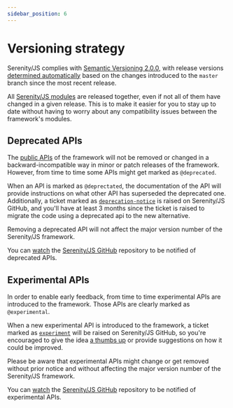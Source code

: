 ```yaml
---
sidebar_position: 6
---
```

# Versioning strategy

Serenity/JS complies with [Semantic Versioning 2.0.0](https://semver.org/), with release versions [determined automatically](/contribute.md#the-serenity-js-framework) based on the changes introduced to the `master` branch since the most recent release.

All [Serenity/JS modules](/api) are released together, even if not all of them have changed in a given release.
This is to make it easier for you to stay up to date without having to worry about any compatibility issues between the framework's modules.

## Deprecated APIs

The [public APIs](/modules) of the framework will not be removed or changed in a backward-incompatible way in minor or patch releases of the framework. However, from time to time some APIs might get marked as `@deprecated`.

When an API is marked as `@deprectated`, the documentation of the API will provide instructions on what other API has superseded the deprecated one. Additionally, a ticket marked as [`deprecation-notice`](https://github.com/serenity-js/serenity-js/labels/deprecation-notice) is raised on Serenity/JS GitHub, and you'll have at least 3 months since the ticket is raised to migrate the code using a deprecated api to the new alternative.

Removing a deprecated API will not affect the major version number of the Serenity/JS framework.

You can [watch](https://docs.github.com/en/github/managing-subscriptions-and-notifications-on-github/configuring-notifications#configuring-your-watch-settings-for-an-individual-repository) the [Serenity/JS GitHub](https://github.com/serenity-js/serenity-js) repository to be notified of deprecated APIs. 

## Experimental APIs

In order to enable early feedback, from time to time experimental APIs are introduced to the framework. Those APIs are clearly marked as `@experimental`.

When a new experimental API is introduced to the framework, a ticket marked as [`experiment`](https://github.com/jan-molak/serenity-js/labels/experiment) will be raised on Serenity/JS GitHub, so you're encouraged to give the idea [a thumbs up](https://help.github.com/en/github/collaborating-with-issues-and-pull-requests/about-conversations-on-github#reacting-to-ideas-in-comments) or provide suggestions on how it could be improved.
 
Please be aware that experimental APIs might change or get removed without prior notice and without affecting the major version number of the Serenity/JS framework.

You can [watch](https://docs.github.com/en/github/managing-subscriptions-and-notifications-on-github/configuring-notifications#configuring-your-watch-settings-for-an-individual-repository) the [Serenity/JS GitHub](https://github.com/serenity-js/serenity-js) repository to be notified of experimental APIs.
